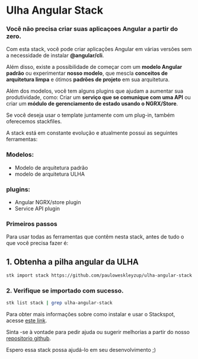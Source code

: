 # Ulha Angular Stack
### **Você não precisa criar suas aplicaçoes Angular a partir do zero.**

Com esta stack, você pode criar aplicações Angular em várias versões sem a necessidade de instalar **@angular/cli**.

Além disso, existe a possibilidade de começar com um **modelo Angular padrão** ou experimentar **nosso modelo**, que mescla **conceitos de arquitetura limpa** e ótimos **padrões de projeto** em sua arquitetura.

Além dos modelos, você tem alguns plugins que ajudam a aumentar sua produtividade, como: Criar um **serviço que se comunique com uma API** ou  criar um **módulo de gerenciamento de estado usando o NGRX/Store**.

Se você deseja usar o template juntamente com um plug-in, também oferecemos stackfiles.

A stack está em constante evolução e atualmente possui as seguintes ferramentas:
### Modelos:
- Modelo de arquitetura padrão
- modelo de arquitetura ULHA

### plugins:
- Angular NGRX/store plugin
- Service API plugin

### Primeiros passos
Para usar todas as ferramentas que contêm nesta stack, antes de tudo o que você precisa fazer é:

## 1. Obtenha a pilha angular da ULHA
```sh
stk import stack https://github.com/pauloweskleyzup/ulha-angular-stack
```
### 2. Verifique se importado com sucesso.
```sh
stk list stack | grep ulha-angular-stack
```

Para obter mais informações sobre como instalar e usar o Stackspot, acesse [este link](https://docs.stackspot.com/docs/stk-cli/installation).

Sinta -se à vontade para pedir ajuda ou sugerir melhorias a partir do nosso [repositorio github](https://github.com/pauloweskleyzup/ulha-angular-stack/issues).

Espero essa stack possa ajudá-lo em seu desenvolvimento ;)